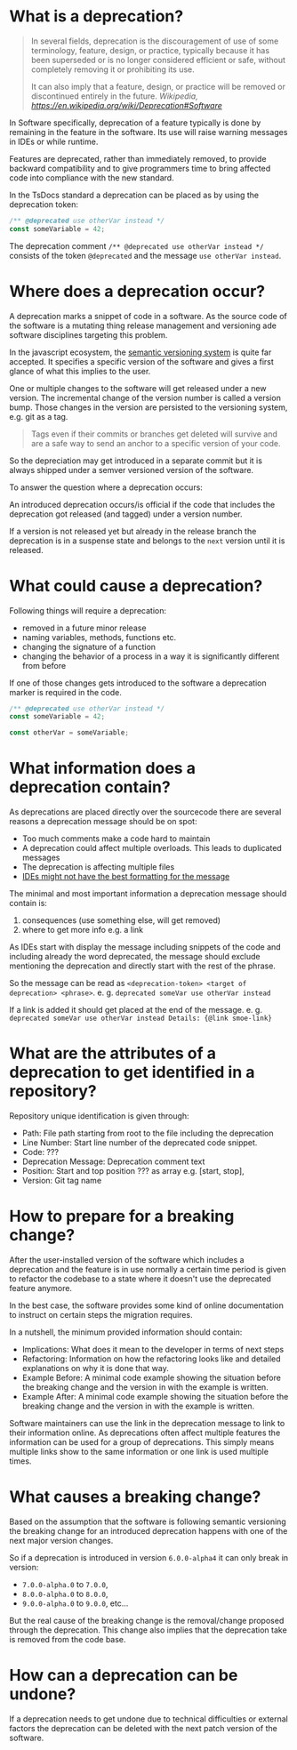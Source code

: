 # What is a deprecation?

> In several fields, deprecation is the discouragement of use of some terminology, feature, design, or practice, typically because
> it has been superseded or is no longer considered efficient or safe, without completely removing it or prohibiting its use.
> 
> It can also imply that a feature, design, or practice will be removed or discontinued entirely in the future.
> _Wikipedia, https://en.wikipedia.org/wiki/Deprecation#Software_

In Software specifically, deprecation of a feature typically is done by remaining in the feature in the software. 
Its use will raise warning messages in IDEs or while runtime. 

Features are deprecated, rather than immediately removed, to provide backward compatibility and to give programmers time to bring affected code into compliance with the new standard.

In the TsDocs standard a deprecation can be placed as by using the deprecation token:

```typescript
/** @deprecated use otherVar instead */
const someVariable = 42;
```

The deprecation comment `/** @deprecated use otherVar instead */` consists of the token `@deprecated` and the message `use otherVar instead`.

# Where does a deprecation occur?

A deprecation marks a snippet of code in a software. 
As the source code of the software is a mutating thing release management and versioning ade software disciplines targeting this problem.

In the javascript ecosystem, the [semantic versioning system](https://semver.org/) is quite far accepted. 
It specifies a specific version of the software and gives a first glance of what this implies to the user.

One or multiple changes to the software will get released under a new version. The incremental change of the version number is called a version bump. Those changes in the version are persisted to the versioning system, e.g. git as a tag.

> Tags even if their commits or branches get deleted will survive and are a safe way to send an anchor to a specific version of your code.

So the depreciation may get introduced in a separate commit but it is always shipped under a semver versioned version of the software. 

To answer the question where a deprecation occurs:

An introduced deprecation occurs/is official if the code that includes the deprecation got released (and tagged) under a version number.

If a version is not released yet but already in the release branch the deprecation is in a suspense state and belongs to the `next` version until it is released. 

# What could cause a deprecation?

Following things will require a deprecation:
- removed in a future minor release
- naming variables, methods, functions etc.
- changing the signature of a function
- changing the behavior of a process in a way it is significantly different from before

If one of those changes gets introduced to the software a deprecation marker is required in the code.

```typescript
/** @deprecated use otherVar instead */
const someVariable = 42;

const otherVar = someVariable;
```

# What information does a deprecation contain?

As deprecations are placed directly over the sourcecode there are several reasons a deprecation message should be on spot:
- Too much comments make a code hard to maintain
- A deprecation could affect multiple overloads. This leads to duplicated messages
- The deprecation is affecting multiple files
- [IDEs might not have the best formatting for the message](https://gist.github.com/BioPhoton/ffb4d2e2aa9bb46704ebcdde3bbf8e2f)

The minimal and most important information a deprecation message should contain is:
1. consequences (use something else, will get removed)
2. where to get more info e.g. a link

As IDEs start with display the message including snippets of the code and including already the word deprecated, the message should exclude mentioning the deprecation and directly start with the rest of the phrase.

So the message can be read as `<deprecation-token> <target of deprecation> <phrase>`.
e. g. `deprecated someVar use otherVar instead`

If a link is added it should get placed at the end of the message.
e. g. `deprecated someVar use otherVar instead Details: {@link smoe-link}`

# What are the attributes of a deprecation to get identified in a repository?

Repository unique identification is given through:

- Path: File path starting from root to the file including the deprecation
- Line Number: Start line number of the deprecated code snippet.
- Code: ???
- Deprecation Message: Deprecation comment text
- Position: Start and top position ??? as array e.g. [start, stop],
- Version: Git tag name

# How to prepare for a breaking change?

After the user-installed version of the software which includes a deprecation and the feature is in use normally a certain time period is given to refactor the codebase to a state where it doesn't use the deprecated feature anymore.

In the best case, the software provides some kind of online documentation to instruct on certain steps the migration requires.

In a nutshell, the minimum provided information should contain:
- Implications: What does it mean to the developer in terms of next steps
- Refactoring: Information on how the refactoring looks like and detailed explanations on why it is done that way.
- Example Before: A minimal code example showing the situation before the breaking change and the version in with the example is written.
- Example After: A minimal code example showing the situation before the breaking change and the version in with the example is written.

Software maintainers can use the link in the deprecation message to link to their information online.
As deprecations often affect multiple features the information can be used for a group of deprecations.
This simply means multiple links show to the same information or one link is used multiple times.

# What causes a breaking change?

Based on the assumption that the software is following semantic versioning the breaking change for an introduced deprecation happens with one of the next major version changes. 

So if a deprecation is introduced in version `6.0.0-alpha4` it can only break in version:
- `7.0.0-alpha.0` to `7.0.0`,
- `8.0.0-alpha.0` to `8.0.0`,
- `9.0.0-alpha.0` to `9.0.0`,
etc...

But the real cause of the breaking change is the removal/change proposed through the deprecation. 
This change also implies that the deprecation take is removed from the code base.


# How can a deprecation can be undone?

If a deprecation needs to get undone due to technical difficulties or external factors the deprecation can be deleted with the next patch version of the software.


